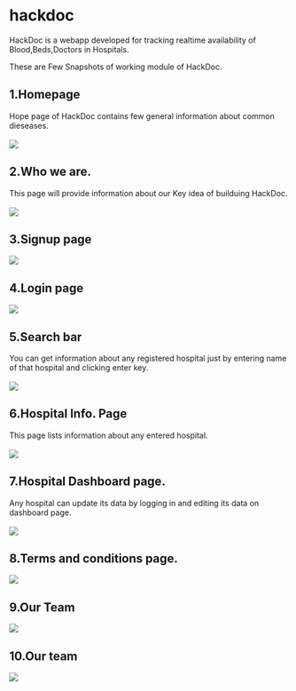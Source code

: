 # hackdoc
HackDoc is a webapp developed for tracking realtime availability of Blood,Beds,Doctors in Hospitals.<br>

These are Few Snapshots of working module of HackDoc.<br>

## 1.Homepage
Hope page of HackDoc contains few general information about common dieseases.
<br><br>
![](/modelsnaps/1.png)


## 2.Who we are.
This page will provide information about our Key idea of builduing HackDoc.
<br>
<br>
![](/modelsnaps/2.png)


## 3.Signup page
![](/modelsnaps/4.png)


## 4.Login page
![](/modelsnaps/3.png)


## 5.Search bar 
You can get information about any registered hospital just by entering name of that hospital and clicking enter key.
<br><br>
![](/modelsnaps/5.png)


## 6.Hospital Info. Page
This page lists information about any entered hospital.
<br><br>
![](/modelsnaps/6.png)


## 7.Hospital Dashboard page.
Any hospital can update its data by logging in and editing its data on dashboard page.
<br><br>
![](/modelsnaps/7.png)


## 8.Terms and conditions page.
![](/modelsnaps/8.png)


## 9.Our Team 
![](/modelsnaps/9.png)


## 10.Our team
![](/modelsnaps/10.png)
